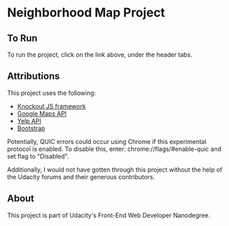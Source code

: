 # Neighborhood Map Project

## To Run
To run the project, click on the link above, under the header tabs.

## Attributions
This project uses the following:
- [Knockout JS framework](http://knockoutjs.com/)
- [Google Maps API](https://developers.google.com/maps/)
- [Yelp API](https://www.yelp.com/developers/documentation/v2/overview)
- [Bootstrap](http://getbootstrap.com/css/#overview)

Potentially, QUIC errors could occur using Chrome if this experimental protocol is enabled. To disable this, enter: chrome://flags/#enable-quic and set flag to "Disabled".

Additionally, I would not have gotten through this project without the help of the Udacity forums and their generous contributors.

## About
This project is part of Udacity's Front-End Web Developer Nanodegree.

